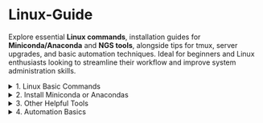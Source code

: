 # Linux-Guide
Explore essential **Linux commands**, installation guides for **Miniconda/Anaconda** and **NGS tools**, alongside tips for tmux, server upgrades, and basic automation techniques. Ideal for beginners and Linux enthusiasts looking to streamline their workflow and improve system administration skills.

<details>

<summary>1. Linux Basic Commands</summary>


#### 1.1 Directory Navigation

- `cd`: Change directory
- `pwd`: Print working directory
- `ls`: List directory contents
- `mkdir`: Make directories
- `rmdir`: Remove empty directories
- `rm -r`: Remove directories and their contents recursively

#### 1.2 File Navigation

- `cp`: Copy files and directories
- `mv`: Move (rename) files and directories
- `rm`: Remove files
- `touch`: Create empty files
- `cat`: Concatenate and display file contents
- `less`: View file contents interactively
- `head` and `tail`: View the beginning or end of files

#### 1.3 Finding Files

- `find`: Search for files and directories
Syntax examples: finding files by name, type, size, etc.
- `locate`: Quickly find files by name

#### 1.4 Viewing and Processing File Contents

- `grep`: Search for patterns in files
- `wc`: Count lines, words, or characters in a file
- `sed`: Stream editor for filtering and transforming text
- `awk`: Pattern scanning and processing language
- `cut`: Extract sections from each line of files

#### 1.5 Directory and File Management

- `chmod`: Change file mode (permissions)
- `chown`: Change file owner and group
- `ln`: Create hard and symbolic links
- `du`: Estimate file space usage
- `df`: Report file system disk space usage
- `tar`: Archive files and directories
- `zip` and `unzip`: Compress and extract ZIP archives
- `gzip`, `gunzip`, `bzip2`, `xz`: Compress and decompress files

#### 1.6 File and Text Manipulation

- `sort`: Sort lines of text files
- `uniq`: Report or omit repeated lines
- `tee`: Read from standard input and write to standard output and files
- `diff`: Compare files line by line
- `patch`: Apply a diff file to an original

#### 1.7 Cache Memory Management (Clearing PageCache)

- `sync`: Ensure all cached data is written to disk
- `echo 1 > /proc/sys/vm/drop_caches`: Drop page cache from memory
Note: Requires appropriate permissions (_sudo_)
Clearing dentries and inodes
- `echo 2 > /proc/sys/vm/drop_caches`: Drop dentries and inodes from memory
Clearing PageCache, dentries, and inodes
- `echo 3 > /proc/sys/vm/drop_caches`: Drop page cache, dentries, and inodes from memory

#### 1.8 Checking Which Command Was Killed in journalctl (Using journalctl)

- `journalctl -b -1`: Show logs from the previous boot (replace -1 with the appropriate boot number)
- `journalctl -u UNIT_NAME`: Show logs for a specific systemd unit
- `journalctl -p ERR`: Show only messages with a priority level of **ERR** or higher
- `journalctl _PID=PID_NUMBER`: Show logs related to a specific process ID (_PID_)

</details>

<details>

<summary>2. Install Miniconda or Anacondas</summary>

#### Basic NGS Tools Installation

- `conda install`: Installing packages with Conda
Examples: _prefetch_, _kraken_, _bracken_
- Using Docker for tool management
- Installing NextFlow for network flow analysis

#### Advanced Package Management

- `pip`: Python package installer (for packages not available via Conda)
- `apt-get` or `yum`: Package managers for system-wide software installation (e.g., system utilities)

</details>

<details>

<summary>3. Other Helpful Tools</summary>

#### System Monitoring and Management

- `top` and `htop`: Interactive process viewer (shows system tasks)
- `free`: Display amount of free and used memory in the system
- `iostat`: Report CPU and I/O statistics
- `netstat` and `ss`: Network statistics
- `tmux`

#### Networking

- `ping`: Check network connectivity to another host
- `ifconfig` and `ip`: Configure network interfaces
- Terminal multiplexer for managing multiple sessions
- Basic commands: creating, detaching, attaching sessions

#### Server Upgrade

- Updating and upgrading system packages
- Managing system services and dependencies

</details>

<details>

<summary>4. Automation Basics</summary>

#### Shell Scripting

- Loops (`for`, `while`)
- Conditionals (`if`, `else`, `elif`)
- Functions and variables in shell scripts
- Using cron for scheduled tasks

#### Additional Tips

- User Management: Commands like  `useradd`, `usermod`, `passwd` for managing users and passwords.
- Process Management: Commands like ps, `kill`, `pgrep` for managing processes.
- System Information: Commands like `uname`, `hostname`, `uptime` for retrieving system information.
- File System Navigation: Understanding /, ~, . and .., and the significance of absolute vs relative paths.

#### CLI automation techniques

- Handling multiple files with scripts
- SNP (_Single Nucleotide Polymorphism_) processing and analysis

</details>
